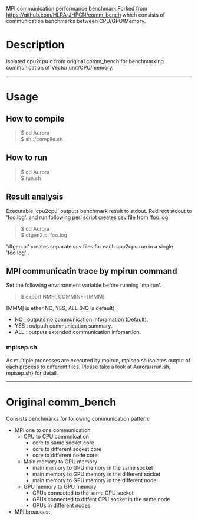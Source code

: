 MPI communication performance benchmark
Forked from <https://github.com/HLRA-JHPCN/comm_bench>
 which consists of communication benchmarks between CPU/GPU/Memory.

# Description
Isolated cpu2cpu.c from original comm_bench for benchmarking communication of Vector unit/CPU/memory.

------
# Usage
## How to compile
> $ cd Aurora  
> $ sh ./compile.sh

## How to run
> $ cd Aurora  
> $ run.sh

## Result analysis
Executable 'cpu2cpu' outputs benchmark result to stdout.
Redirect stdout to 'foo.log'. and run following perl script creates csv file from 'foo.log'
> $ cd Aurora  
> $ dtgen2.pl foo.log

'dtgen.pl' creates separate csv files for each cpu2cpu run in a single 'foo.log' . 

## MPI communicatin trace by mpirun command
Set the following envrironment variable before running 'mpirun'.
> $ export NMPI_COMMINF=\[MMM\]

\[MMM\] is ether NO, YES, ALL (NO is default).
   * NO  : outputs no communication inforamation (Default).
   * YES : outputh communication summary.
   * ALL : outputs extended communication infomartion.

### mpisep.sh
 As multiple processes are executed by mpirun, mpisep.sh isolates output of each process to different files.
 Please take a look at Aurora/{run.sh, mpisep.sh} for detail.


------
# Original comm_bench
Consists benchmarks for following communication pattern:

* MPI one to one communication
  * CPU to CPU commnication
     * core to same socket core
     * core to different socket core
     * core to different node core
  * Main memory to GPU memory
     * main memory to GPU memory in the same socket
     * main memory to GPU memory in the different socket
     * main memory to GPU memory in the different node
  * GPU memory to GPU memory
     * GPUs connected to the same CPU socket
     * GPUs connected to diffent CPU socket in the same node
     * GPUs in different nodes
* MPI broadcast
